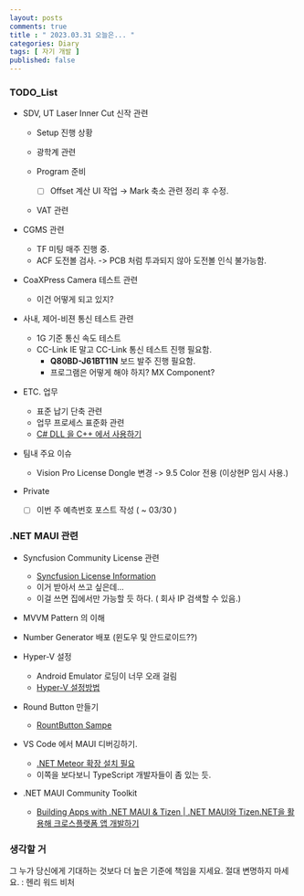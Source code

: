 ```yaml
---
layout: posts
comments: true
title : " 2023.03.31 오늘은... "
categories: Diary
tags: [ 자기 개발 ]
published: false
---
```


### TODO_List

- SDV, UT Laser Inner Cut 신작 관련

  - Setup 진행 상황

  - 광학계 관련

  - Program 준비
    - [ ] Offset 계산 UI 작업 → Mark 축소 관련 정리 후 수정.

  - VAT 관련

- CGMS 관련
  - TF 미팅 매주 진행 중.
  - ACF 도전볼 검사. -> PCB 처럼 투과되지 않아 도전볼 인식 불가능함.

- CoaXPress Camera 테스트 관련
  - 이건 어떻게 되고 있지?

- 사내, 제어-비젼 통신 테스트 관련
  - 1G 기준 통신 속도 테스트
  - CC-Link IE 말고 CC-Link 통신 테스트 진행 필요함.
    - **Q80BD-J61BT11N** 보드 발주 진행 필요함.
    - 프로그램은 어떻게 해야 하지? MX Component?

- ETC. 업무
  - 표준 납기 단축 관련
  - 업무 프로세스 표준화 관련
  - [C# DLL 을 C++ 에서 사용하기](https://developer-joe.tistory.com/141?category=603360)

- 팀내 주요 이슈
  - Vision Pro License Dongle 변경 -> 9.5 Color 전용 (이상현P 임시 사용.)

- Private
  - [ ] 이번 주 예측번호 포스트 작성 ( ~ 03/30 )

### .NET MAUI 관련

- Syncfusion Community License 관련
  - [Syncfusion License Information](https://www.syncfusion.com/sales/communitylicense?question=how-long-are-the-licenses-valid-)
  - 이거 받아서 쓰고 싶은데...
  - 이걸 쓰면 집에서만 가능할 듯 하다. ( 회사 IP 검색할 수 있음.)

- MVVM Pattern 의 이해

- Number Generator 배포 (윈도우 및 안드로이드??)

- Hyper-V 설정
  - Android Emulator 로딩이 너무 오래 걸림
  - [Hyper-V 설정방법](https://learn.microsoft.com/ko-kr/xamarin/android/get-started/installation/android-emulator/hardware-acceleration?tabs=vswin&pivots=windows#hyper-v)

- Round Button 만들기
  - [RountButton Sampe](https://mallibone.com/post/dotnetmaui-countdown-button)

- VS Code 에서 MAUI 디버깅하기.
  - [.NET Meteor 확장 설치 필요](https://github.com/JaneySprings/DotNet.Meteor)
  - 이쪽을 보다보니 TypeScript 개발자들이 좀 있는 듯.

- .NET MAUI Community Toolkit
  - [Building Apps with .NET MAUI & Tizen | .NET MAUI와 Tizen.NET을 활용해 크로스플랫폼 앱 개발하기](https://www.youtube.com/watch?v=0tQNsHc-410)

### 생각할 거

그 누가 당신에게 기대하는 것보다 더 높은 기준에 책임을 지세요. 절대 변명하지 마세요.
 : 헨리 워드 비처
